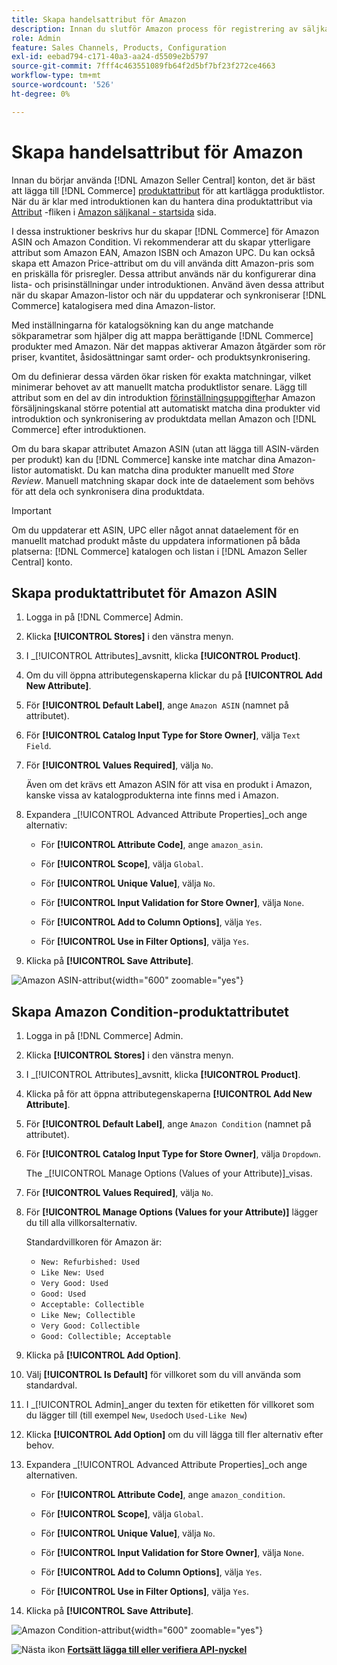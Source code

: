```yaml
---
title: Skapa handelsattribut för Amazon
description: Innan du slutför Amazon process för registrering av säljkanaler måste du se till att du har de [!UICONTROL Commerce] produktattribut.
role: Admin
feature: Sales Channels, Products, Configuration
exl-id: eebad794-c171-40a3-aa24-d5509e2b5797
source-git-commit: 7fff4c463551089fb64f2d5bf7bf23f272ce4663
workflow-type: tm+mt
source-wordcount: '526'
ht-degree: 0%

---
```


# Skapa handelsattribut för Amazon

Innan du börjar använda [!DNL Amazon Seller Central] konton, det är bäst att lägga till [!DNL Commerce] [produktattribut](https://experienceleague.adobe.com/docs/commerce-admin/catalog/product-attributes/product-attributes.html) för att kartlägga produktlistor. När du är klar med introduktionen kan du hantera dina produktattribut via [Attribut](./managing-attributes.md) -fliken i [Amazon säljkanal - startsida](./amazon-sales-channel-home.md) sida.

I dessa instruktioner beskrivs hur du skapar [!DNL Commerce] för Amazon ASIN och Amazon Condition. Vi rekommenderar att du skapar ytterligare attribut som Amazon EAN, Amazon ISBN och Amazon UPC. Du kan också skapa ett Amazon Price-attribut om du vill använda ditt Amazon-pris som en priskälla för prisregler. Dessa attribut används när du konfigurerar dina lista- och prisinställningar under introduktionen. Använd även dessa attribut när du skapar Amazon-listor och när du uppdaterar och synkroniserar [!DNL Commerce] katalogisera med dina Amazon-listor.

Med inställningarna för katalogsökning kan du ange matchande sökparametrar som hjälper dig att mappa berättigande [!DNL Commerce] produkter med Amazon. När det mappas aktiverar Amazon åtgärder som rör priser, kvantitet, åsidosättningar samt order- och produktsynkronisering.

Om du definierar dessa värden ökar risken för exakta matchningar, vilket minimerar behovet av att manuellt matcha produktlistor senare. Lägg till attribut som en del av din introduktion [förinställningsuppgifter](./amazon-pre-setup-tasks.md)har Amazon försäljningskanal större potential att automatiskt matcha dina produkter vid introduktion och synkronisering av produktdata mellan Amazon och [!DNL Commerce] efter introduktionen.

Om du bara skapar attributet Amazon ASIN (utan att lägga till ASIN-värden per produkt) kan du [!DNL Commerce] kanske inte matchar dina Amazon-listor automatiskt. Du kan matcha dina produkter manuellt med _Store Review_. Manuell matchning skapar dock inte de dataelement som behövs för att dela och synkronisera dina produktdata.

>[!IMPORTANT]
>
>Om du uppdaterar ett ASIN, UPC eller något annat dataelement för en manuellt matchad produkt måste du uppdatera informationen på båda platserna: [!DNL Commerce] katalogen och listan i [!DNL Amazon Seller Central] konto.

## Skapa produktattributet för Amazon ASIN

1. Logga in på [!DNL Commerce] Admin.

1. Klicka **[!UICONTROL Stores]** i den vänstra menyn.

1. I _[!UICONTROL Attributes]_avsnitt, klicka **[!UICONTROL Product]**.

1. Om du vill öppna attributegenskaperna klickar du på **[!UICONTROL Add New Attribute]**.

1. För **[!UICONTROL Default Label]**, ange `Amazon ASIN` (namnet på attributet).

1. För **[!UICONTROL Catalog Input Type for Store Owner]**, välja `Text Field`.

1. För **[!UICONTROL Values Required]**, välja `No`.

   Även om det krävs ett Amazon ASIN för att visa en produkt i Amazon, kanske vissa av katalogprodukterna inte finns med i Amazon.

1. Expandera _[!UICONTROL Advanced Attribute Properties]_och ange alternativ:

   - För **[!UICONTROL Attribute Code]**, ange `amazon_asin`.

   - För **[!UICONTROL Scope]**, välja `Global`.

   - För **[!UICONTROL Unique Value]**, välja `No`.

   - För **[!UICONTROL Input Validation for Store Owner]**, välja `None`.

   - För **[!UICONTROL Add to Column Options]**, välja `Yes`.

   - För **[!UICONTROL Use in Filter Options]**, välja `Yes`.

1. Klicka på **[!UICONTROL Save Attribute]**.

![Amazon ASIN-attribut](assets/creating-asin-attribute.png){width="600" zoomable="yes"}

## Skapa Amazon Condition-produktattributet

1. Logga in på [!DNL Commerce] Admin.

1. Klicka **[!UICONTROL Stores]** i den vänstra menyn.

1. I _[!UICONTROL Attributes]_avsnitt, klicka **[!UICONTROL Product]**.

1. Klicka på för att öppna attributegenskaperna **[!UICONTROL Add New Attribute]**.

1. För **[!UICONTROL Default Label]**, ange `Amazon Condition` (namnet på attributet).

1. För **[!UICONTROL Catalog Input Type for Store Owner]**, välja `Dropdown`.

   The _[!UICONTROL Manage Options (Values of your Attribute)]_visas.

1. För **[!UICONTROL Values Required]**, välja `No`.

1. För **[!UICONTROL Manage Options (Values for your Attribute)]** lägger du till alla villkorsalternativ.

   Standardvillkoren för Amazon är:

   - `New: Refurbished: Used`
   - `Like New: Used`
   - `Very Good: Used`
   - `Good: Used`
   - `Acceptable: Collectible`
   - `Like New; Collectible`
   - `Very Good: Collectible`
   - `Good: Collectible; Acceptable`

1. Klicka på **[!UICONTROL Add Option]**.

1. Välj **[!UICONTROL Is Default]** för villkoret som du vill använda som standardval.

1. I _[!UICONTROL Admin]_anger du texten för etiketten för villkoret som du lägger till (till exempel `New`, `Used`och `Used-Like New`)

1. Klicka **[!UICONTROL Add Option]** om du vill lägga till fler alternativ efter behov.

1. Expandera _[!UICONTROL Advanced Attribute Properties]_och ange alternativen.

   - För **[!UICONTROL Attribute Code]**, ange `amazon_condition`.

   - För **[!UICONTROL Scope]**, välja `Global`.

   - För **[!UICONTROL Unique Value]**, välja `No`.

   - För **[!UICONTROL Input Validation for Store Owner]**, välja `None`.

   - För **[!UICONTROL Add to Column Options]**, välja `Yes`.

   - För **[!UICONTROL Use in Filter Options]**, välja `Yes`.

1. Klicka på **[!UICONTROL Save Attribute]**.

![Amazon Condition-attribut](assets/creating-amazon-condition-attribute.png){width="600" zoomable="yes"}

![Nästa ikon](assets/btn-next.png) [**Fortsätt lägga till eller verifiera API-nyckel**](./amazon-verify-api-key.md)
